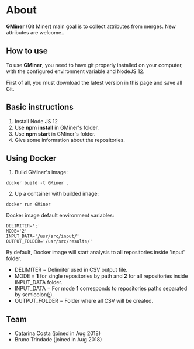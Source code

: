 # About

**GMiner** (Git Miner) main goal is to collect attributes from merges. New attributes are welcome..<br />

## How to use

To use **GMiner**, you need to have git properly installed on your computer, with the configured environment variable and NodeJS 12.

First of all, you must download the latest version in this page and save all Git.

## Basic instructions

1) Install Node JS 12
2) Use **npm install** in GMiner's folder.
3) Use **npm start** in GMiner's folder.
4) Give some information about the repositories. 

## Using Docker

1) Build GMiner's image:

```shell
docker build -t GMiner .
```

2) Up a container with builded image:

```shell
docker run GMiner
```

Docker image default environment variables:

```shell
DELIMITER=';'
MODE='2'
INPUT_DATA='/usr/src/input/'
OUTPUT_FOLDER='/usr/src/results/'
```

By default, Docker image will start analysis to all repositories inside 'input' folder.

- DELIMITER = Delimiter used in CSV output file.
- MODE = **1** for single repositories by path and **2** for all repositories inside INPUT_DATA folder.
- INPUT_DATA = For mode **1** corresponds to repositories paths separated by semicolon(;).
- OUTPUT_FOLDER = Folder where all CSV will be created.

## Team

- Catarina Costa (joined in Aug 2018)
- Bruno Trindade (joined in Aug 2018)
